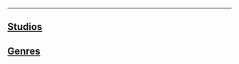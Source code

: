 
---
[Studios](https://anihup.github.io/anime-json/studios.json)
---
[Genres](https://anihup.github.io/anime-json/genres.json)
---
